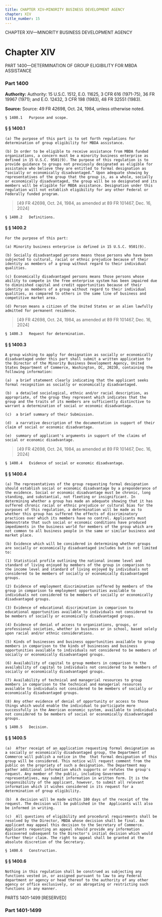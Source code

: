 ```yaml
---
title: CHAPTER XIV—MINORITY BUSINESS DEVELOPMENT AGENCY
chapter: XIV
title_number: 15
---
```


CHAPTER XIV—MINORITY BUSINESS DEVELOPMENT AGENCY

# Chapter XIV

  PART 1400—DETERMINATION OF GROUP ELIGIBILITY FOR MBDA ASSISTANCE

### Part 1400

**Authority:** Authority: 15 U.S.C. 1512, E.O. 11625, 3 CFR 616 (1971-75), 36 FR 19967 (1971); and E.O. 12432, 3 CFR 198 (1983), 48 FR 32551 (1983).

**Source:** Source: 49 FR 42698, Oct. 24, 1984, unless otherwise noted.

    § 1400.1   Purpose and scope.

#### § § 1400.1

    (a) The purpose of this part is to set forth regulations for determination of group eligibility for MBDA assistance.

    (b) In order to be eligible to receive assistance from MBDA funded organizations, a concern must be a minority business enterprise as defined in 15 U.S.C. 9501(9). The purpose of this regulation is to provide guidance to groups not previously designated as eligible for assistance who believe they are entitled to formal designation as “socially or economically disadvantaged.” Upon adequate showing by representatives of the group that the group is, as a whole, socially or economically disadvantaged, the group will be so designated and its members will be eligible for MBDA assistance. Designation under this regulation will not establish eligibility for any other Federal or Federally funded program.

> [49 FR 42698, Oct. 24, 1984, as amended at 89 FR 101467, Dec. 16, 2024]

    § 1400.2   Definitions.

#### § § 1400.2

    For the purpose of this part:

    (a) Minority business enterprise is defined in 15 U.S.C. 9501(9).

    (b) Socially disadvantaged persons means those persons who have been subjected to cultural, racial or ethnic prejudice because of their identity as members of a group without regard to their individual qualities.

    (c) Economically disadvantaged persons means those persons whose ability to compete in the free enterprise system has been impaired due to diminished capital and credit opportunities because of their identity as members of a group without regard to their individual qualities, as compared to others in the same line of business and competitive market area.

    (d) Person means a citizen of the United States or an alien lawfully admitted for permanent residence.

> [49 FR 42698, Oct. 24, 1984, as amended at 89 FR 101467, Dec. 16, 2024]

    § 1400.3   Request for determination.

#### § § 1400.3

    A group wishing to apply for designation as socially or economically disadvantaged under this part shall submit a written application to the Director of the Minority Business Development Agency, United States Department of Commerce, Washington, DC, 20230, containing the following information:

    (a)  a brief statement clearly indicating that the applicant seeks formal recognition as socially or economically disadvantaged.

    (b)  a detailed sociological, ethnic and/or racial description, as appropriate, of the group they represent which indicates that the group and the traits of its members are sufficiently distinctive to warrant a determination of social or economic disadvantage.

    (c)  a brief summary of their Submission.

    (d)  a narrative description of the documentation in support of their claim of social or economic disadvantage.

    (e)  summary of applicant's arguments in support of the claims of social or economic disadvantage.

> [49 FR 42698, Oct. 24, 1984, as amended at 89 FR 101467, Dec. 16, 2024]

    § 1400.4   Evidence of social or economic disadvantage.

#### § § 1400.4

    (a) The representatives of the group requesting formal designation should establish social or economic disadvantage by a preponderance of the evidence. Social or economic disadvantage must be chronic, long standing, and substantial, not fleeting or insignificant. In determining whether a group has made an adequate showing that it has suffered chronic racial or ethnic prejudice or cultural bias for the purposes of this regulation, a determination will be made as to whether this group has suffered the effects of discriminatory practices over which its members have no control. Applicants must demonstrate that such social or economic conditions have produced impediments in the business world for members of the group which are not common to all business people in the same or similar business and market place.

    (b) Evidence which will be considered in determining whether groups are socially or economically disadvantaged includes but is not limited to:

    (1) Statistical profile outlining the national income level and standard of living enjoyed by members of the group in comparison to the income level and standard of living enjoyed by individuals not considered to be members of socially or economically disadvantaged groups.

    (2) Evidence of employment discrimination suffered by members of the group in comparison to employment opportunities available to individuals not considered to be members of socially or economically disadvantaged groups.

    (3) Evidence of educational discrimination in comparison to educational opportunities available to individuals not considered to be members of socially or economically disadvantaged groups.

    (4) Evidence of denial of access to organizations, groups, or professional societies, whether in business or in school, based solely upon racial and/or ethnic considerations.

    (5) Kinds of businesses and business opportunities available to group members in comparison to the kinds of businesses and business opportunities available to individuals not considered to be members of socially or economically disadvantaged groups.

    (6) Availability of capital to group members in comparison to the availability of capital to individuals not considered to be members of socially or economically disadvantaged groups.

    (7) Availability of technical and managerial resources to group members in comparison to the technical and managerial resources available to individuals not considered to be members of socially or economically disadvantaged groups.

    (8) Any other evidence of denial of opportunity or access to those things which would enable the individual to participate more successfully in the American economic system, available to individuals not considered to be members of social or economically disadvantaged groups.

    § 1400.5   Decision.

#### § § 1400.5

    (a)  After receipt of an application requesting formal designation as a socially or economically disadvantaged group, the Department of Commerce will publish a notice in the  that formal designation of this group will be considered. This notice will request comment from the public on the propriety of such a designation. The Department may gather additional information which supports or refutes the group's request. Any member of the public, including Government representatives, may submit information in written form. It is the responsibility of the applicant, however, to submit all relevant information which it wishes considered in its request for a determination of group eligibility.

    (b)  A decision will be made within 180 days of the receipt of the request. The decision will be published in the  Applicants will also be informed in writing.

    (c)  All questions of eligibility and procedural requirements shall be resolved by the Director, MBDA whose decision shall be final. An applicant may appeal this decision to the Secretary of Commerce. Applicants requesting an appeal should provide any information discovered subsequent to the Director's initial decision which would further their claim. The right to appeal shall be granted at the absolute discretion of the Secretary.

    § 1400.6   Construction.

#### § § 1400.6

    Nothing in this regulation shall be construed as subjecting any functions vested in, or assigned pursuant to law to any Federal department or agency or head thereof to the authority of any other agency or office exclusively, or as abrogating or restricting such functions in any manner.

  PARTS 1401-1499 [RESERVED]

### Part 1401-1499

